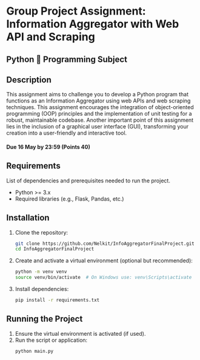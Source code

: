 # Group Project Assignment: Information Aggregator with Web API and Scraping
## Python 🐍 Programming Subject

## Description
This assignment aims to challenge you to develop a Python program that functions as an Information Aggregator using web APIs and web scraping techniques. This assignment encourages the integration of object-oriented programming (OOP) principles and the implementation of unit testing for a robust, maintainable codebase. Another important point of this assignment lies in the inclusion of a graphical user interface (GUI), transforming your creation into a user-friendly and interactive tool.
#### Due 16 May by 23:59 (Points 40)

## Requirements
List of dependencies and prerequisites needed to run the project.

- Python >= 3.x
- Required libraries (e.g., Flask, Pandas, etc.)

## Installation
1. Clone the repository:
   ```sh
   git clone https://github.com/Nelkit/InfoAggregatorFinalProject.git
   cd InfoAggregatorFinalProject
   ```
2. Create and activate a virtual environment (optional but recommended):
   ```sh
   python -m venv venv
   source venv/bin/activate  # On Windows use: venv\Scripts\activate
   ```
3. Install dependencies:
   ```sh
   pip install -r requirements.txt
   ```

## Running the Project
1. Ensure the virtual environment is activated (if used).
2. Run the script or application:
   ```sh
   python main.py
   ```



